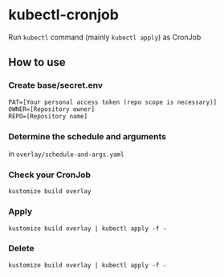 # kubectl-cronjob

Run `kubectl` command (mainly `kubectl apply`) as CronJob

## How to use

### Create base/secret.env

```secret.env
PAT=[Your personal access token (repo scope is necessary)]
OWNER=[Repository owner]
REPO=[Repository name]
```

### Determine the schedule and arguments

in `overlay/schedule-and-args.yaml`

### Check your CronJob

```
kustomize build overlay
```

### Apply

```
kustomize build overlay | kubectl apply -f -
```

### Delete

```
kustomize build overlay | kubectl apply -f -
```
